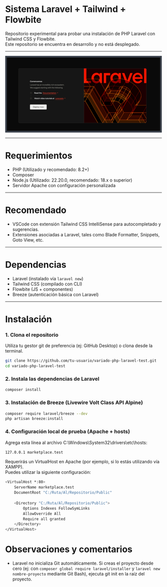 # Sistema Laravel + Tailwind + Flowbite
Repositorio experimental para probar una instalación de PHP Laravel con Tailwind CSS y Flowbite.<br>Este repositorio se encuentra en desarrollo y no está desplegado.

<hr>
<img src="preview/miniaturas.jpg">
<hr>

# Requerimientos
- PHP (Utilizado y recomendado: 8.2+)
- Composer
- Node.js (Utilizado: 22.20.0, recomendado: 18.x o superior)
- Servidor Apache con configuración personalizada

<hr>

# Recomendado
- VSCode con extensión Tailwind CSS IntelliSense para autocompletado y sugerencias.
- Extensiones asociadas a Laravel, tales como Blade Formatter, Snippets, Goto View, etc.

<hr>

# Dependencias
- Laravel (instalado vía ``laravel new``)
- Tailwind CSS (compilado con CLI)
- Flowbite (JS + componentes)
- Breeze (autenticación básica con Laravel)

<hr>

# Instalación
### 1. Clona el repositorio
Utiliza tu gestor git de preferencia (ej: GitHub Desktop) o clona desde la terminal.
```bash
git clone https://github.com/tu-usuario/variado-php-laravel-test.git
cd variado-php-laravel-test
```

### 2. Instala las dependencias de Laravel
```bash
composer install
```

### 3. Instalación de Breeze (Livewire Volt Class API Alpine)
```bash
composer require laravel/breeze --dev
php artisan breeze:install
```

### 4. Configuración local de prueba (Apache + hosts)
Agrega esta línea al archivo C:\Windows\System32\drivers\etc\hosts:
```bash
127.0.0.1 marketplace.test
```
Requerirás un VirtualHost en Apache (por ejemplo, si lo estás utilizando vía XAMPP). <br>Puedes utilizar la siguiente configuración:
```bash
<VirtualHost *:80>
    ServerName marketplace.test
    DocumentRoot "C:/Ruta/Al/Repositorio/Public"

    <Directory "C:/Ruta/Al/Repositorio/Public">
        Options Indexes FollowSymLinks
        AllowOverride All
        Require all granted
    </Directory>
</VirtualHost>
```
# Observaciones y comentarios
- Laravel no inicializa Git automáticamente. Si creas el proyecto desde cero (ej: con ``composer global require laravel/installer`` y ``laravel new nombre-proyecto`` mediante Git Bash), ejecuta git init en la raíz del proyecto.
